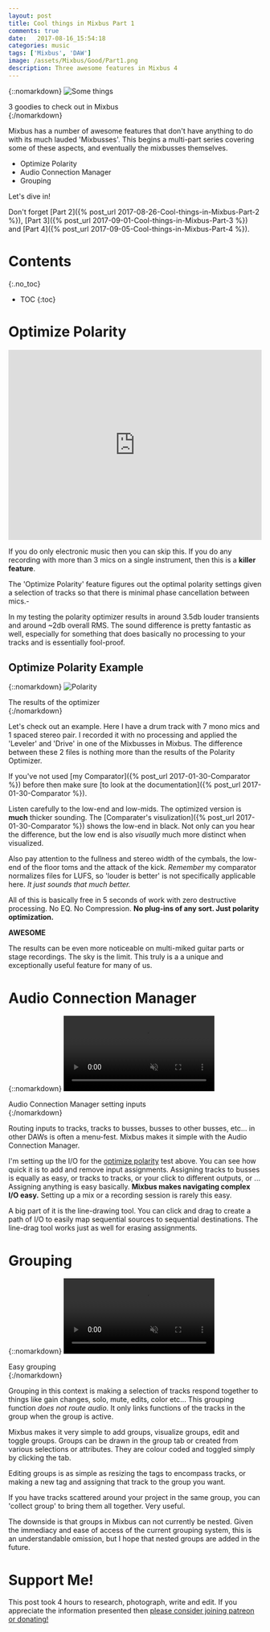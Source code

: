 ```yaml
---
layout: post
title: Cool things in Mixbus Part 1
comments: true
date:   2017-08-16_15:54:18 
categories: music
tags: ['Mixbus', 'DAW']
image: /assets/Mixbus/Good/Part1.png
description: Three awesome features in Mixbus 4
---
```


{::nomarkdown}
  <img src="/assets/Mixbus/Good/Part1.png" alt="Some things">
  <div class="image-caption">3 goodies to check out in Mixbus</div>
{:/nomarkdown}

Mixbus has a number of awesome features that don't have anything to do with its much lauded 'Mixbusses'. This begins a multi-part series covering some of these aspects, and eventually the mixbusses themselves.

* Optimize Polarity
* Audio Connection Manager
* Grouping

Let's dive in!

Don't forget [Part 2]({% post_url 2017-08-26-Cool-things-in-Mixbus-Part-2 %}), [Part 3]({% post_url 2017-09-01-Cool-things-in-Mixbus-Part-3 %}) and [Part 4]({% post_url 2017-09-05-Cool-things-in-Mixbus-Part-4 %}).

<!--more-->

# Contents
{:.no_toc}
* TOC
{:toc}

# Optimize Polarity

 <div style="position:relative;height:0;padding-bottom:75.0%"><iframe src="https://www.youtube.com/embed/f_f8G5tnkfk?ecver=2" width="480" height="360" frameborder="0" style="position:absolute;width:100%;height:100%;left:0"></iframe></div>

If you do only electronic music then you can skip this. If you do any recording with more than 3 mics on a single instrument, then this is a **killer feature**.

The 'Optimize Polarity' feature figures out the optimal polarity settings given a selection of tracks so that there is minimal phase cancellation between mics.-

In my testing the polarity optimizer results in around 3.5db louder transients and around ~2db overall RMS. The sound difference is pretty fantastic as well, especially for something that does basically no processing to your tracks and is essentially fool-proof.

## Optimize Polarity Example

{::nomarkdown}
  <img src="/assets/Mixbus/Good/Polarity/Polarity.png" alt="Polarity">
  <div class="image-caption">The results of the optimizer</div>
{:/nomarkdown}

Let's check out an example. Here I have a drum track with 7 mono mics and 1 spaced stereo pair. I recorded it with no processing and applied the 'Leveler' and 'Drive' in one of the Mixbusses in Mixbus. The difference between these 2 files is nothing more than the results of the Polarity Optimizer.

If you've not used [my Comparator]({% post_url 2017-01-30-Comparator %}) before then make sure [to look at the documentation]({% post_url 2017-01-30-Comparator %}).

<admc path="/assets/Mixbus/Good/Polarity" title="Polarity Optimizer example">
	<file name="UnOptimized.mp3" />
	<file name="Optimized.mp3" />
</admc>

Listen carefully to the low-end and low-mids. The optimized version is **much** thicker sounding. The [Comparater's visulization]({% post_url 2017-01-30-Comparator %}) shows the low-end in black. Not only can you hear the difference, but the low end is also _visually_ much more distinct when visualized.

Also pay attention to the fullness and stereo width of the cymbals, the low-end of the floor toms and the attack of the kick. _Remember_ my comparator normalizes files for LUFS, so 'louder is better' is not specifically applicable here. _It just sounds that much better._

All of this is basically free in 5 seconds of work with zero destructive processing. No EQ. No Compression. **No plug-ins of any sort. Just polarity optimization.**

**AWESOME**

The results can be even more noticeable on multi-miked guitar parts or stage recordings. The sky is the limit. This truly is a a unique and exceptionally useful feature for many of us.

# Audio Connection Manager

{::nomarkdown}
  <video autoplay loop muted class="gifvid">
    <source src="/assets/Mixbus/Good/ACM.mp4" type="video/mp4">
    Your browser does not support the video tag.
  </video>
  <div class="video-caption">Audio Connection Manager setting inputs</div>
{:/nomarkdown}

Routing inputs to tracks, tracks to busses, busses to other busses, etc... in other DAWs is often a menu-fest. Mixbus makes it simple with the Audio Connection Manager.

I'm setting up the I/O for the [optimize polarity](#optimize-polarity) test above. You can see how quick it is to add and remove input assignments. Assigning tracks to busses is equally as easy, or tracks to tracks, or your click to different outputs, or ... Assigning anything is easy basically. **Mixbus makes navigating complex I/O easy.** Setting up a mix or a recording session is rarely this easy.

A big part of it is the line-drawing tool. You can click and drag to create a path of I/O to easily map sequential sources to sequential destinations. The line-drag tool works just as well for erasing assignments.

# Grouping

{::nomarkdown}
  <video autoplay loop muted class="gifvid">
    <source src="/assets/Mixbus/Good/Grouping.mp4" type="video/mp4">
    Your browser does not support the video tag.
  </video>
  <div class="video-caption">Easy grouping</div>
{:/nomarkdown}

Grouping in this context is making a selection of tracks respond together to things like gain changes, solo, mute, edits, color etc... This grouping function _does not route audio_. It only links functions of the tracks in the group when the group is active.

Mixbus makes it very simple to add groups, visualize groups, edit and toggle groups. Groups can be drawn in the group tab or created from various selections or attributes. They are colour coded and toggled simply by clicking the tab.

Editing groups is as simple as resizing the tags to encompass tracks, or making a new tag and assigning that track to the group you want.

If you have tracks scattered around your project in the same group, you can 'collect group' to bring them all together. Very useful.

The downside is that groups in Mixbus can not currently be nested. Given the immediacy and ease of access of the current grouping system, this is an understandable omission, but I hope that nested groups are added in the future.

# Support Me!

This post took 4 hours to research, photograph, write and edit. If you appreciate the information presented then <a href="/DonateNow/">please consider joining patreon or donating!</a>







